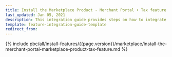 ```yaml
---
title: Install the Marketplace Product - Merchant Portal + Tax feature
last_updated: Jan 05, 2021
description: This integration guide provides steps on how to integrate the Merchant Portal - Marketplace Product + Tax feature into a Spryker project.
template: feature-integration-guide-template
redirect_from:
---
```


{% include pbc/all/install-features/{{page.version}}/marketplace/install-the-merchant-portal-marketplace-product-tax-feature.md %} <!-- To edit, see /_includes/pbc/all/install-features/202311.0/marketplace/install-the-merchant-portal-marketplace-product-tax-feature.md -->
